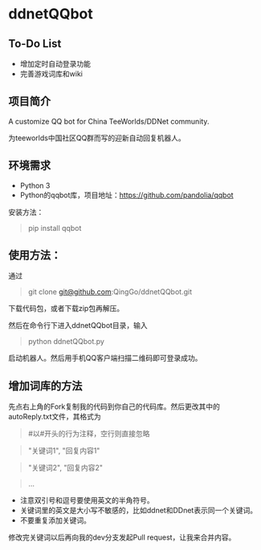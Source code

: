 # ddnetQQbot

## To-Do List
- 增加定时自动登录功能
- 完善游戏词库和wiki

## 项目简介
A customize QQ bot for China TeeWorlds/DDNet community.

为teeworlds中国社区QQ群而写的迎新自动回复机器人。

## 环境需求
- Python 3
- Python的qqbot库，项目地址：https://github.com/pandolia/qqbot

安装方法：
> pip install qqbot

## 使用方法：
通过
> git clone git@github.com:QingGo/ddnetQQbot.git

下载代码包，或者下载zip包再解压。

然后在命令行下进入ddnetQQbot目录，输入
> python ddnetQQbot.py

启动机器人。然后用手机QQ客户端扫描二维码即可登录成功。

## 增加词库的方法
先点右上角的Fork复制我的代码到你自己的代码库。然后更改其中的autoReply.txt文件，其格式为

>#以#开头的行为注释，空行则直接忽略

>"关键词1", "回复内容1"

>"关键词2", "回复内容2"

>...

- 注意双引号和逗号要使用英文的半角符号。
- 关键词里的英文是大小写不敏感的，比如ddnet和DDnet表示同一个关键词。
- 不要重复添加关键词。

修改完关键词以后再向我的dev分支发起Pull request，让我来合并内容。
